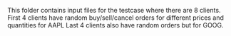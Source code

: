 This folder contains input files for the testcase where there are 8 clients.
First 4 clients have random buy/sell/cancel orders for different prices and quantities for AAPL
Last 4 clients also have random orders but for GOOG.
